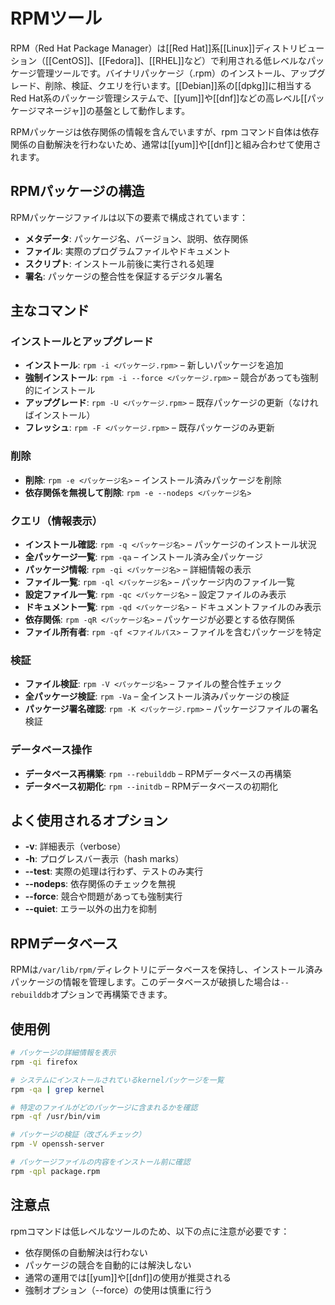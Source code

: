 # RPMツール

RPM（Red Hat Package Manager）は[[Red Hat]]系[[Linux]]ディストリビューション（[[CentOS]]、[[Fedora]]、[[RHEL]]など）で利用される低レベルなパッケージ管理ツールです。バイナリパッケージ（.rpm）のインストール、アップグレード、削除、検証、クエリを行います。[[Debian]]系の[[dpkg]]に相当するRed Hat系のパッケージ管理システムで、[[yum]]や[[dnf]]などの高レベル[[パッケージマネージャ]]の基盤として動作します。

RPMパッケージは依存関係の情報を含んでいますが、rpm コマンド自体は依存関係の自動解決を行わないため、通常は[[yum]]や[[dnf]]と組み合わせて使用されます。

## RPMパッケージの構造

RPMパッケージファイルは以下の要素で構成されています：
- **メタデータ**: パッケージ名、バージョン、説明、依存関係
- **ファイル**: 実際のプログラムファイルやドキュメント
- **スクリプト**: インストール前後に実行される処理
- **署名**: パッケージの整合性を保証するデジタル署名

## 主なコマンド

### インストールとアップグレード
- **インストール**: `rpm -i <パッケージ.rpm>` – 新しいパッケージを追加
- **強制インストール**: `rpm -i --force <パッケージ.rpm>` – 競合があっても強制的にインストール
- **アップグレード**: `rpm -U <パッケージ.rpm>` – 既存パッケージの更新（なければインストール）
- **フレッシュ**: `rpm -F <パッケージ.rpm>` – 既存パッケージのみ更新

### 削除
- **削除**: `rpm -e <パッケージ名>` – インストール済みパッケージを削除
- **依存関係を無視して削除**: `rpm -e --nodeps <パッケージ名>`

### クエリ（情報表示）
- **インストール確認**: `rpm -q <パッケージ名>` – パッケージのインストール状況
- **全パッケージ一覧**: `rpm -qa` – インストール済み全パッケージ
- **パッケージ情報**: `rpm -qi <パッケージ名>` – 詳細情報の表示
- **ファイル一覧**: `rpm -ql <パッケージ名>` – パッケージ内のファイル一覧
- **設定ファイル一覧**: `rpm -qc <パッケージ名>` – 設定ファイルのみ表示
- **ドキュメント一覧**: `rpm -qd <パッケージ名>` – ドキュメントファイルのみ表示
- **依存関係**: `rpm -qR <パッケージ名>` – パッケージが必要とする依存関係
- **ファイル所有者**: `rpm -qf <ファイルパス>` – ファイルを含むパッケージを特定

### 検証
- **ファイル検証**: `rpm -V <パッケージ名>` – ファイルの整合性チェック
- **全パッケージ検証**: `rpm -Va` – 全インストール済みパッケージの検証
- **パッケージ署名確認**: `rpm -K <パッケージ.rpm>` – パッケージファイルの署名検証

### データベース操作
- **データベース再構築**: `rpm --rebuilddb` – RPMデータベースの再構築
- **データベース初期化**: `rpm --initdb` – RPMデータベースの初期化

## よく使用されるオプション

- **-v**: 詳細表示（verbose）
- **-h**: プログレスバー表示（hash marks）
- **--test**: 実際の処理は行わず、テストのみ実行
- **--nodeps**: 依存関係のチェックを無視
- **--force**: 競合や問題があっても強制実行
- **--quiet**: エラー以外の出力を抑制

## RPMデータベース

RPMは`/var/lib/rpm/`ディレクトリにデータベースを保持し、インストール済みパッケージの情報を管理します。このデータベースが破損した場合は`--rebuilddb`オプションで再構築できます。

## 使用例

```bash
# パッケージの詳細情報を表示
rpm -qi firefox

# システムにインストールされているkernelパッケージを一覧
rpm -qa | grep kernel

# 特定のファイルがどのパッケージに含まれるかを確認
rpm -qf /usr/bin/vim

# パッケージの検証（改ざんチェック）
rpm -V openssh-server

# パッケージファイルの内容をインストール前に確認
rpm -qpl package.rpm
```

## 注意点

rpmコマンドは低レベルなツールのため、以下の点に注意が必要です：
- 依存関係の自動解決は行わない
- パッケージの競合を自動的には解決しない
- 通常の運用では[[yum]]や[[dnf]]の使用が推奨される
- 強制オプション（--force）の使用は慎重に行う

